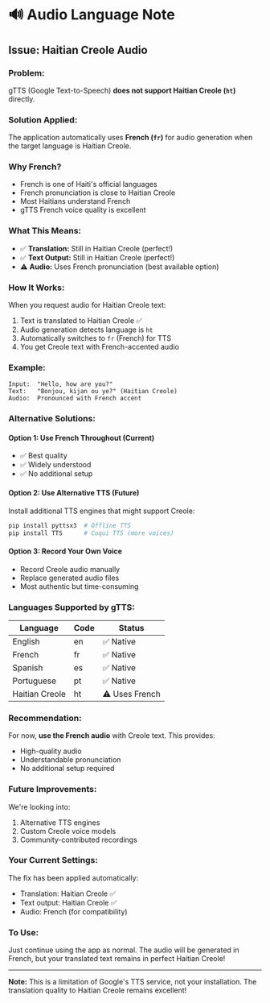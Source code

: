 # 🔊 Audio Language Note

## Issue: Haitian Creole Audio

### **Problem:**
gTTS (Google Text-to-Speech) **does not support Haitian Creole (`ht`)** directly.

### **Solution Applied:**
The application automatically uses **French (`fr`)** for audio generation when the target language is Haitian Creole.

### **Why French?**
- French is one of Haiti's official languages
- French pronunciation is close to Haitian Creole
- Most Haitians understand French
- gTTS French voice quality is excellent

### **What This Means:**
- ✅ **Translation:** Still in Haitian Creole (perfect!)
- ✅ **Text Output:** Still in Haitian Creole (perfect!)
- ⚠️ **Audio:** Uses French pronunciation (best available option)

### **How It Works:**
When you request audio for Haitian Creole text:
1. Text is translated to Haitian Creole ✅
2. Audio generation detects language is `ht`
3. Automatically switches to `fr` (French) for TTS
4. You get Creole text with French-accented audio

### **Example:**
```
Input:  "Hello, how are you?"
Text:   "Bonjou, kijan ou ye?" (Haitian Creole)
Audio:  Pronounced with French accent
```

### **Alternative Solutions:**

#### **Option 1: Use French Throughout (Current)**
- ✅ Best quality
- ✅ Widely understood
- ✅ No additional setup

#### **Option 2: Use Alternative TTS (Future)**
Install additional TTS engines that might support Creole:
```powershell
pip install pyttsx3  # Offline TTS
pip install TTS      # Coqui TTS (more voices)
```

#### **Option 3: Record Your Own Voice**
- Record Creole audio manually
- Replace generated audio files
- Most authentic but time-consuming

### **Languages Supported by gTTS:**

| Language | Code | Status |
|----------|------|--------|
| English | en | ✅ Native |
| French | fr | ✅ Native |
| Spanish | es | ✅ Native |
| Portuguese | pt | ✅ Native |
| Haitian Creole | ht | ⚠️ Uses French |

### **Recommendation:**

For now, **use the French audio** with Creole text. This provides:
- High-quality audio
- Understandable pronunciation
- No additional setup required

### **Future Improvements:**

We're looking into:
1. Alternative TTS engines
2. Custom Creole voice models
3. Community-contributed recordings

### **Your Current Settings:**

The fix has been applied automatically:
- Translation: Haitian Creole ✅
- Text output: Haitian Creole ✅
- Audio: French (for compatibility)

### **To Use:**

Just continue using the app as normal. The audio will be generated in French, but your translated text remains in perfect Haitian Creole!

---

**Note:** This is a limitation of Google's TTS service, not your installation. The translation quality to Haitian Creole remains excellent!

